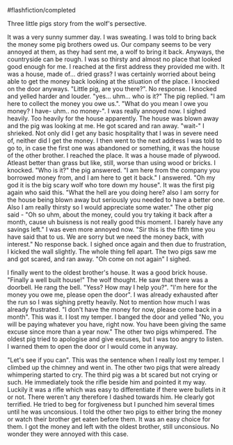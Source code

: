 #flashfiction/completed 

Three little pigs story from the wolf's persective.

It was a very sunny summer day. I was sweating. I was told to bring back the money some pig brothers owed us. Our company seems to be very annoyed at them, as they had sent me, a wolf to bring it back. Anyways, the countryside can be rough. I was so thirsty and almost no place that looked good enough for me. I reached at the first address they provided me with. 
It was a house, made of... dried grass? I was certainly worried about being able to get the money back looking at the stiuation of the place. I knocked on the door anyways. "Little pig, are you there?". No response. I knocked and yelled harder and louder. "yes... uhm... who is it?" The pig replied. "I am here to collect the money you owe us.". "What do you mean I owe you money? I have- uhm.. no money-". I was really annoyed now. I sighed heavily. Too heavily for the house apparently. The house was blown away and the pig was looking at me. He got scared and ran away. "wait-" I shrieked. Not only did I get any basic hospitality that I was in severe need of, neither did I get the money. 
I then went to the next address I was told to go to, in case the first one was abandoned or something, it was the house of the other brother. I reached the place. It was a house made of plywood. Atleast better than grass but like, still, worse than using wood or bricks. I knocked. "Who is it?" the pig answered. "I am here from the company you borrowed money from, and I am here to get it back." I answered. "Oh my god it is the big scary wolf who tore down my house". It was the first pig again who said this. "What the hell are you doing here? also I am sorry for the house being blown away but seriously you needed to have a better one. Also I am really thirsty so I would appreciate some water." The other pig said - "Oh so uhm, about the money, could you try taking it back after a month, cause uh buisness is not really good this moment. I barely have any savings left." I was even more annoyed now. "Sir this is the fifth time you have said that to us. We are sorry but we need the money back, with interest." No response back. I sighed once again and then due to frustration, I kicked the wall slightly. The whole thing fell apart. The two pigs saw me and got scared, and ran away. "Oh come on not again" I sighed. 

I finally went to the oldest brother's house. It was a good brick house. "Finally a well built house!" The wolf thought. He saw that there was a doorbell. He rang the bell. "Yess? How may I help you?". "I'm here for the money you owe me, please open the door". I was already exhausted after the run so I was sighing pretty heavily. Not to mention how much I was already frustrated. "I don't have the money for now, please come back in a month". This was it. I lost my temper. I banged the door and yelled "No, you will be paying whatever you have, right now. You have been giving the same excuse since more than a year now." The other two pigs whimpered. The oldest pig tried to apologise and give excuses, but I was too angry to listen. I warned them to open the door or I would come in anyway. 

"Let's see if you can". This was the sentence when I really lost my temper. I climbed up the chimney and went in. The other two pigs that were already whimpering started to cry. The third pig was a bt scared but not crying or such. He immediately took the rifle beside him and pointed it my way. Luckily it was a rifle which was easy to differentiate if there were bullets in it or not. There weren't any therefore I dashed towards him. He clearly got terrified. He tried to beg for forgiveness but I punched him several times until he was unconsious. I told the other two pigs to either bring the money or watch their brother get eaten before them. It was an easy choice for them. I got the money and left with the oldest brother, still unconsious. No wonder they were annoyed with this case. 

